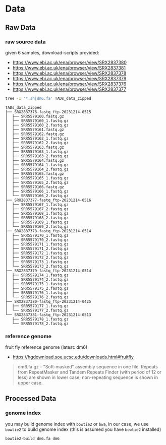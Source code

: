 # Data

## Raw Data

### raw source data

given 6 samples, download-scripts provided:

- https://www.ebi.ac.uk/ena/browser/view/SRX2837380
- https://www.ebi.ac.uk/ena/browser/view/SRX2837381
- https://www.ebi.ac.uk/ena/browser/view/SRX2837378
- https://www.ebi.ac.uk/ena/browser/view/SRX2837379
- https://www.ebi.ac.uk/ena/browser/view/SRX2837376
- https://www.ebi.ac.uk/ena/browser/view/SRX2837377

```bash
tree -I '*.sh|dm6.fa' TADs_data_zipped
```

```
TADs_data_zipped
├── SRX2837376-fastq_ftp-20231214-0515
│  ├── SRR5579160.fastq.gz
│  ├── SRR5579160_1.fastq.gz
│  ├── SRR5579160_2.fastq.gz
│  ├── SRR5579161.fastq.gz
│  ├── SRR5579162.fastq.gz
│  ├── SRR5579162_1.fastq.gz
│  ├── SRR5579162_2.fastq.gz
│  ├── SRR5579163.fastq.gz
│  ├── SRR5579163_1.fastq.gz
│  ├── SRR5579163_2.fastq.gz
│  ├── SRR5579164.fastq.gz
│  ├── SRR5579164_1.fastq.gz
│  ├── SRR5579164_2.fastq.gz
│  ├── SRR5579165.fastq.gz
│  ├── SRR5579165_1.fastq.gz
│  ├── SRR5579165_2.fastq.gz
│  ├── SRR5579166.fastq.gz
│  ├── SRR5579166_1.fastq.gz
│  └── SRR5579166_2.fastq.gz
├── SRX2837377-fastq_ftp-20231214-0516
│  ├── SRR5579167_1.fastq.gz
│  ├── SRR5579167_2.fastq.gz
│  ├── SRR5579168_1.fastq.gz
│  ├── SRR5579168_2.fastq.gz
│  ├── SRR5579169_1.fastq.gz
│  └── SRR5579169_2.fastq.gz
├── SRX2837378-fastq_ftp-20231214-0514
│  ├── SRR5579170_1.fastq.gz
│  ├── SRR5579170_2.fastq.gz
│  ├── SRR5579171_1.fastq.gz
│  ├── SRR5579171_2.fastq.gz
│  ├── SRR5579172_1.fastq.gz
│  ├── SRR5579172_2.fastq.gz
│  ├── SRR5579173_1.fastq.gz
│  └── SRR5579173_2.fastq.gz
├── SRX2837379-fastq_ftp-20231214-0514
│  ├── SRR5579174_1.fastq.gz
│  ├── SRR5579174_2.fastq.gz
│  ├── SRR5579175_1.fastq.gz
│  ├── SRR5579175_2.fastq.gz
│  ├── SRR5579176_1.fastq.gz
│  └── SRR5579176_2.fastq.gz
├── SRX2837380-fastq_ftp-20231214-0425
│  ├── SRR5579177_1.fastq.gz
│  └── SRR5579177_2.fastq.gz
└── SRX2837381-fastq_ftp-20231214-0513
   ├── SRR5579178_1.fastq.gz
   └── SRR5579178_2.fastq.gz
```

### reference genome

fruit fly reference genome (latest: dm6)

- https://hgdownload.soe.ucsc.edu/downloads.html#fruitfly

> dm6.fa.gz - "Soft-masked" assembly sequence in one file.
    Repeats from RepeatMasker and Tandem Repeats Finder (with period
    of 12 or less) are shown in lower case; non-repeating sequence is
    shown in upper case.

## Processed Data

### genome index

you may build genome index with `bowtie2` or `bwa`,
in our case, we use `bowtie2` to build genome index
(this is assumed you have `bowtie2` installed)

```bash
bowtie2-build dm6.fa dm6
```

